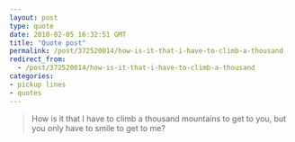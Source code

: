 ```yaml
---
layout: post
type: quote
date: 2010-02-05 16:32:51 GMT
title: "Quote post"
permalink: /post/372520014/how-is-it-that-i-have-to-climb-a-thousand
redirect_from: 
  - /post/372520014/how-is-it-that-i-have-to-climb-a-thousand
categories:
- pickup lines
- quotes
---
```

<blockquote>How is it that I have to climb a thousand mountains to get to you, but you only have to smile to get to me?</blockquote>